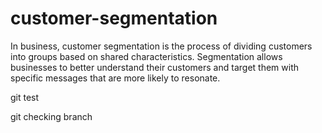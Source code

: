 # customer-segmentation
In business, customer segmentation is the process of dividing customers into groups based on shared characteristics. Segmentation allows businesses to better understand their customers and target them with specific messages that are more likely to resonate.


git test

git checking branch